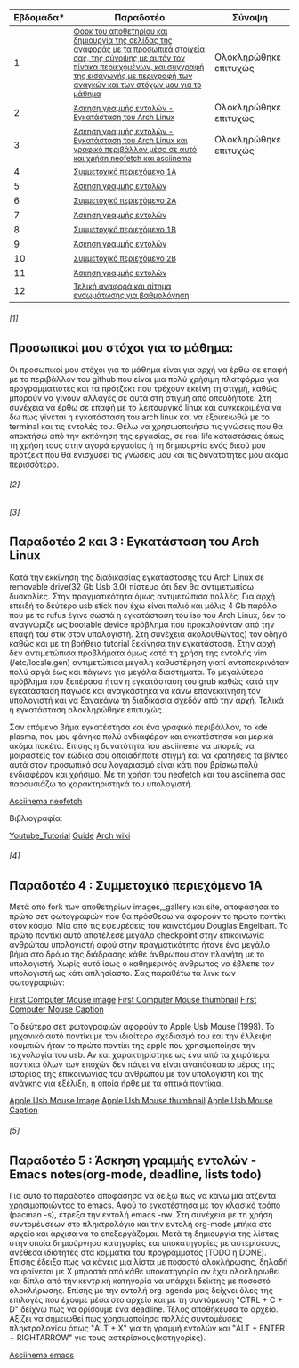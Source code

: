 | Εβδομάδα* | Παραδοτέο | Σύνοψη |
| --- | --- | --- |
| 1 |  <sup><a href="#1"> Φορκ του αποθετηρίου και δημιουργία της σελίδας της αναφοράς με τα προσωπικά στοιχεία σας, της σύνοψης με αυτόν τον πίνακα περιεχομένων, και συγγραφή της εισαγωγής με περιγραφή των αναγκών και των στόχων μου για το μάθημα |Ολοκληρώθηκε επιτυχώς|
| 2 |<sup><a href="#2"> Άσκηση γραμμής εντολών - Εγκατάσταση του Arch Linux |Ολοκληρώθηκε επιτυχώς|
| 3 |<sup><a href="#3"> Άσκηση γραμμής εντολών - Εγκατάσταση του Arch Linux και γραφικό περιβάλλον μέσα σε αυτό και χρήση neofetch και asciinema|Ολοκληρώθηκε επιτυχώς|
| 4 |<sup><a href="#4"> Συμμετοχικό περιεχόμενο 1A  | |
| 5 |<sup><a href="#5"> Άσκηση γραμμής εντολών | |
| 6 |<sup><a href="#6"> Συμμετοχικό περιεχόμενο 2A | |
| 7 |<sup><a href="#7">Άσκηση γραμμής εντολών |  |
| 8 |<sup><a href="#8"> Συμμετοχικό περιεχόμενο 1B |  |
| 9 |<sup><a href="#9">Άσκηση γραμμής εντολών |  |
| 10 |<sup><a href="#10">Συμμετοχικό περιεχόμενο 2B | |
| 11 |<sup><a href="#11"> Άσκηση γραμμής εντολών | |
| 12 |<sup><a href="#12"> Τελική αναφορά και αίτημα ενσωμάτωσης για βαθμολόγηση | |
  
###### [1]
  
## Προσωπικοί μου στόχοι για το μάθημα:
  
Οι προσωπικοί μου στόχοι για το μάθημα είναι για αρχή να έρθω σε επαφή με το περιβάλλον του github που είναι μια πολύ χρήσιμη πλατφόρμα για προγραμματιστές και τα πρότζεκτ που τρέχουν εκείνη τη στιγμή, καθώς μπορούν να γίνουν αλλαγές σε αυτά στη στιγμή από οπουδήποτε. Στη συνέχεια να έρθω σε επαφή με το λειτουργικό linux και συγκεκριμένα να δω πως γίνεται η εγκατάσταση του arch linux και να εξοικειωθώ με το terminal και τις εντολές του. Θέλω να χρησιμοποιήσω τις γνώσεις που θα αποκτήσω από την εκπόνηση της εργασίας, σε real life καταστάσεις όπως τη χρήση τους στην αγορά εργασίας ή τη δημιουργία ενός δικού μου πρότζεκτ που θα ενισχύσει τις γνώσεις μου και τις δυνατότητες μου ακόμα περισσότερο.
  
###### [2] 
###### [3]
        
## Παραδοτέο 2 και 3 : Εγκατάσταση του Arch Linux

Κατά την εκκίνηση της διαδικασίας εγκατάστασης του Arch Linux σε removable drive(32 Gb Usb 3.0) πίστευα ότι δεν θα αντιμετωπίσω δυσκολίες. Στην πραγματικότητα όμως αντιμετώπισα πολλές. Για αρχή επειδή το δεύτερο usb stick που έχω είναι παλιό και μόλις 4 Gb παρόλο που με το rufus έγινε σωστά η εγκατάσταση του iso του Arch Linux, δεν το αναγνώριζε ως bootable device πρόβλημα που προκαλούνταν από την επαφή του στικ στον υπολογιστή. Στη συνέχεια ακολουθώντας) τον οδηγό καθώς και με τη βοήθεια tutorial ξεκίνησα την εγκατάσταση. Στην αρχή δεν αντιμετώπισα προβλήματα όμως κατά τη χρήση της εντολής vim (/etc/locale.gen) αντιμετώπισα μεγάλη καθυστέρηση γιατί ανταποκρινόταν πολύ αργά έως και πάγωνε για μεγάλα διαστήματα. Το μεγαλύτερο πρόβλημα που ξεπέρασα ήταν η εγκατάσταση του grub καθώς κατά την εγκατάσταση πάγωσε και αναγκάστηκα να κάνω επανεκκίνηση τον υπολογιστή και να ξανακάνω τη διαδικασία σχεδόν από την αρχή. Τελικά η εγκατάσταση ολοκληρώθηκε επιτυχώς.
  
Σαν επόμενο βήμα εγκατέστησα και ένα γραφικό περιβάλλον, το kde plasma, που μoυ φάνηκε πολύ ενδιαφέρον και εγκατέστησα και μερικά ακόμα πακέτα. Επίσης η δυνατότητα του asciinema να μπορείς να μοιραστείς τον κώδικα σου οποιαδήποτε στιγμή και να κρατήσεις τα βίντεο αυτά στον προσωπικό σου λογαριασμό είναι κάτι που βρίσκω πολύ ενδιαφέρον και χρήσιμο. Με τη χρήση του neofetch και του asciinema σας παρουσιάζω το χαρακτηριστηκά του υπολογιστή.

[Asciinema neofetch](https://asciinema.org/a/BaW1qyrySITRi7knHksjpbWNs)

 Βιβλιογραφία:
 
 [Youtube_Tutorial](https://www.youtube.com/watch?v=yaThYGr37DI&t=1295s&ab_channel=EF-LinuxMadeSimple)
 [Guide](https://itsfoss.com/install-arch-linux/)
 [Arch wiki](https://wiki.archlinux.org/title/installation_guide)

  ###### [4]
  
  ## Παραδοτέο 4 : Συμμετοχικό περιεχόμενο 1A
  
  Μετά από fork των αποθετηρίων images,_gallery και site, αποφάσησα το πρώτο σετ φωτογραφιών που θα πρόσθεσω να αφορούν το πρώτο ποντίκι στον κόσμο. Mία από τις εφευρέσεις του καινοτόμου Douglas Engelbart. Το πρώτο ποντίκι αυτό αποτέλεσε μεγάλο checkpoint στην επικοινωνία ανθρώπου υπολογιστή αφού στην πραγματικότητα ήτανε ένα μεγάλο βήμα στο δρόμο της διάδρασης κάθε άνθρωπου στον πλανήτη με το υπολογιστή. Χωρίς αυτό ίσως ο καθημερινός άνθρωπος να έβλεπε τον υπολογιστή ως κάτι απλησίαστο. Σας παραθέτω τα λινκ των φωτογραφιών:
  
 [First Computer Mouse image](https://github.com/siotasandreas/images/blob/2015008/First%20Computer%20Mouse.jpg)
 [First Computer Mouse thumbnail](https://github.com/siotasandreas/images/blob/2015008/First%20Computer_Mouse-thumb.jpg) 
 [First Computer Mouse Caption](https://github.com/siotasandreas/_gallery/blob/2015008/First%20Computer%20Mouse.md)
  
 Το δεύτερο σετ φωτογραφιών αφορούν το Apple Usb Mouse (1998). Το μηχανικό αυτό ποντίκι με τον ιδιαίτερο σχεδιασμό του και την έλλειψη κουμπιών ήταν το πρώτο ποντίκι της apple που χρησιμοποίησε την τεχνολογία του usb. Αν και χαρακτηρίστηκε ως ένα από τα χειρότερα ποντίκια όλων των εποχών δεν πάυει να είναι αναπόσπαστο μέρος της ιστορίας της επικοινωνίας του ανθρώπου με τον υπολογιστή και της ανάγκης για εξέλιξη, η οποία ήρθε με τα οπτικά ποντίκια.
  
 [Apple Usb Mouse Image](https://github.com/siotasandreas/images/blob/2015008/Apple%20Usb%20Mouse.JPG)
 [Apple Usb Mouse thumbnail](https://github.com/siotasandreas/images/blob/2015008/Apple%20Usb%20Mouse-thumb.jpg)
 [Apple Usb Mouse Caption](https://github.com/siotasandreas/_gallery/blob/2015008/Apple%20Usb%20Mouse.md)
  
  ###### [5]
   
  ## Παραδοτέο 5 : Άσκηση γραμμής εντολών - Emacs notes(org-mode, deadline, lists todo)
  
  Για αυτό το παραδοτέο αποφάσησα να δείξω πως να κάνω μια ατζέντα χρησιμοποιώντας το emacs. Αφού το εγκατέστησα με τον κλασικό τρόπο (pacman -s), έτρεξα την εντολή emacs -nw. Στη συνέχεια με τη χρήση συντομέυσεων στο πληκτρολόγιο και την εντολή org-mode μπήκα στο αρχείο και άρχισα να το επεξεργάζομαι. Μετά τη δημιουργία της λίστας στην οποία δημιούργησα κατηγορίες και υποκατηγορίες με αστερίσκους, ανέθεσα ιδιότητες στα κομμάτια του προγράμματος (TODO ή DONE). Επίσης έδειξα πως να κάνεις μια λίστα με ποσοστό ολοκλήρωσης, δηλαδή να φαίνεται με Χ μπροστά από κάθε υποκατηγορία αν έχει ολοκληρωθεί και δίπλα από την κεντρική κατηγορία να υπάρχει δείκτης με ποσοστό ολοκλήρωσης. Επίσης με την εντολή org-agenda μας δείχνει όλες της επιλογές που έχουμε μέσα στο αρχείο και με τη συντόμευση "CTRL + C + D" δείχνω πως να ορίσουμε ένα deadline. Τέλος αποθήκευσα το αρχείο. Αξίζει να σημειωθεί πως χρησιμοποίησα πολλές συντομέυσεις πληκτρολογίου όπως "ALT + X" για τη γραμμή εντολών και "ALT + ENTER + RIGHTARROW" για τους αστερίσκους(κατηγορίες). 

 [Asciinema emacs](https://asciinema.org/a/GTbY9SAD3kYN4bFDRcSLgZXVf)
  
  
  
  


  
  
  
  

